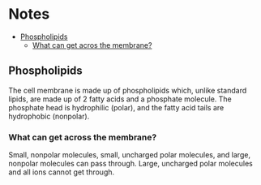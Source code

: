 # Notes
- [Phospholipids](#phospholipids)
    - [What can get acros the membrane?](#what-can-get-across-the-membrane)

## Phospholipids
The cell membrane is made up of phospholipids which, unlike standard lipids, are made up of 2 fatty acids and a phosphate molecule. The phosphate head is hydrophilic (polar), and the fatty acid tails are hydrophobic (nonpolar). 
### What can get across the membrane?
Small, nonpolar molecules, small, uncharged polar molecules, and large, nonpolar molecules can pass through. Large, uncharged polar molecules and all ions cannot get through.